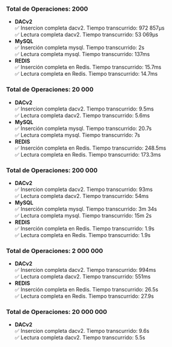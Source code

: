 
### Total de Operaciones: 2000  
- **DACv2**  
  ✅ Insercion completa dacv2. Tiempo transcurrido: 972 857µs  
  ✅ Lectura completa dacv2. Tiempo transcurrido: 53 069µs  
- **MySQL**  
  ✅ Inserción completa mysql. Tiempo transcurrido: 2s  
  ✅ Lectura completa mysql. Tiempo transcurrido: 137ms  
- **REDIS**  
  ✅ Inserción completa en Redis. Tiempo transcurrido: 15.7ms   
  ✅ Lectura completa en Redis. Tiempo transcurrido: 14.7ms   

### Total de Operaciones: 20 000  
- **DACv2**  
  ✅ Insercion completa dacv2. Tiempo transcurrido: 9.5ms  
  ✅ Lectura completa dacv2. Tiempo transcurrido: 5.6ms  
- **MySQL**  
  ✅ Inserción completa mysql. Tiempo transcurrido: 20.7s  
  ✅ Lectura completa mysql. Tiempo transcurrido: 7s
- **REDIS**  
  ✅ Inserción completa en Redis. Tiempo transcurrido: 248.5ms  
  ✅ Lectura completa en Redis. Tiempo transcurrido: 173.3ms  

### Total de Operaciones: 200 000  
- **DACv2**  
  ✅ Insercion completa dacv2. Tiempo transcurrido: 93ms  
  ✅ Lectura completa dacv2. Tiempo transcurrido: 54ms  
- **MySQL**  
  ✅ Inserción completa mysql. Tiempo transcurrido: 3m 34s  
  ✅ Lectura completa mysql. Tiempo transcurrido: 15m 2s
 - **REDIS**  
  ✅ Inserción completa en Redis. Tiempo transcurrido: 1.9s  
  ✅ Lectura completa en Redis. Tiempo transcurrido: 1.9s  

### Total de Operaciones: 2 000 000  
- **DACv2**  
  ✅ Insercion completa dacv2. Tiempo transcurrido: 994ms  
  ✅ Lectura completa dacv2. Tiempo transcurrido: 551ms
- **REDIS**  
  ✅ Inserción completa en Redis. Tiempo transcurrido: 26.5s  
  ✅ Lectura completa en Redis. Tiempo transcurrido: 27.9s  


### Total de Operaciones: 20 000 000  
- **DACv2**  
✅ Insercion completa dacv2. Tiempo transcurrido: 9.6s  
✅ Lectura completa dacv2. Tiempo transcurrido: 5.5s  


